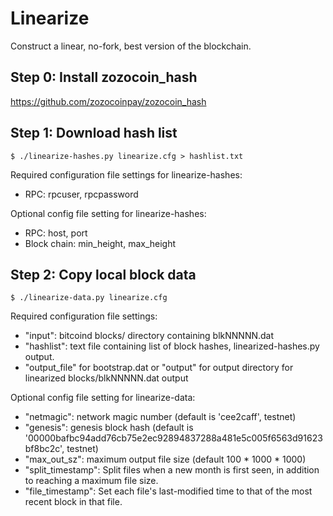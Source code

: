 # Linearize
Construct a linear, no-fork, best version of the blockchain.

## Step 0: Install zozocoin_hash

https://github.com/zozocoinpay/zozocoin_hash

## Step 1: Download hash list

    $ ./linearize-hashes.py linearize.cfg > hashlist.txt

Required configuration file settings for linearize-hashes:
* RPC: rpcuser, rpcpassword

Optional config file setting for linearize-hashes:
* RPC: host, port
* Block chain: min_height, max_height

## Step 2: Copy local block data

    $ ./linearize-data.py linearize.cfg

Required configuration file settings:
* "input": bitcoind blocks/ directory containing blkNNNNN.dat
* "hashlist": text file containing list of block hashes, linearized-hashes.py
output.
* "output_file" for bootstrap.dat or "output" for output directory for linearized blocks/blkNNNNN.dat output

Optional config file setting for linearize-data:
* "netmagic": network magic number (default is 'cee2caff', testnet)
* "genesis": genesis block hash (default is '00000bafbc94add76cb75e2ec92894837288a481e5c005f6563d91623bf8bc2c', testnet)
* "max_out_sz": maximum output file size (default 100 \* 1000 \* 1000)
* "split_timestamp": Split files when a new month is first seen, in addition to
reaching a maximum file size.
* "file_timestamp": Set each file's last-modified time to that of the
most recent block in that file.
